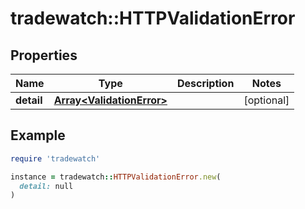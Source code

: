# tradewatch::HTTPValidationError

## Properties

| Name | Type | Description | Notes |
| ---- | ---- | ----------- | ----- |
| **detail** | [**Array&lt;ValidationError&gt;**](ValidationError.md) |  | [optional] |

## Example

```ruby
require 'tradewatch'

instance = tradewatch::HTTPValidationError.new(
  detail: null
)
```

